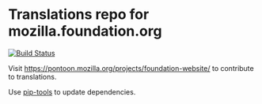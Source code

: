 # Translations repo for mozilla.foundation.org

[![Build Status](https://travis-ci.org/mozilla-l10n/fomo-l10n.svg?branch=master)](https://travis-ci.org/mozilla-l10n/fomo-l10n)

Visit https://pontoon.mozilla.org/projects/foundation-website/ to contribute to translations.

Use [pip-tools]() to update dependencies.
